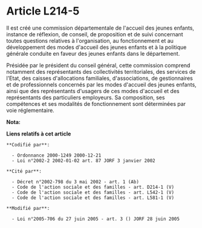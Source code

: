 # Article L214-5

Il est créé une commission départementale de l'accueil des jeunes enfants, instance de réflexion, de conseil, de proposition
et de suivi concernant toutes questions relatives à l'organisation, au fonctionnement et au développement des modes d'accueil
des jeunes enfants et à la politique générale conduite en faveur des jeunes enfants dans le département.

Présidée par le président du conseil général, cette commission comprend notamment des représentants des collectivités
territoriales, des services de l'Etat, des caisses d'allocations familiales, d'associations, de gestionnaires et de
professionnels concernés par les modes d'accueil des jeunes enfants, ainsi que des représentants d'usagers de ces modes
d'accueil et des représentants des particuliers employeurs. Sa composition, ses compétences et ses modalités de
fonctionnement sont déterminées par voie réglementaire.

**Nota:**



**Liens relatifs à cet article**

	**Codifié par**:

	  - Ordonnance 2000-1249 2000-12-21
	  - Loi n°2002-2 2002-01-02 art. 87 JORF 3 janvier 2002

	**Cité par**:

	  - Décret n°2002-798 du 3 mai 2002 - art. 1 (Ab)
	  - Code de l'action sociale et des familles - art. D214-1 (V)
	  - Code de l'action sociale et des familles - art. L542-1 (V)
	  - Code de l'action sociale et des familles - art. L581-1 (V)

	**Modifié par**:

	  - Loi n°2005-706 du 27 juin 2005 - art. 3 () JORF 28 juin 2005
